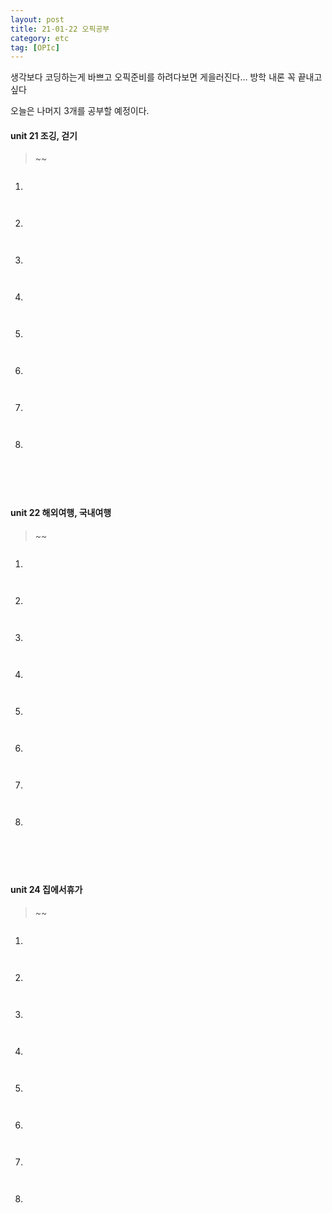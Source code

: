 ```yaml
---
layout: post
title: 21-01-22 오픽공부
category: etc
tag: [OPIc]
---
```


생각보다 코딩하는게 바쁘고 오픽준비를 하려다보면 게을러진다... 방학 내론 꼭 끝내고싶다

오늘은 나머지 3개를 공부할 예정이다.  

#### unit 21 조깅, 걷기

>~~

```

```

1. 
`  `

2. 
`  `

3. 
`  `

4. 
`  `

5. 
`  `

6. 
`  `

7. 
`  `

8. 
`  `

```

```

```

```

```

```

#### unit 22 해외여행, 국내여행

>~~

```

```

1. 
`  `

2. 
`  `

3. 
`  `

4. 
`  `

5. 
`  `

6. 
`  `

7. 
`  `

8. 
`  `

```

```

```

```

```

```


#### unit 24 집에서휴가

>~~

```

```

1. 
`  `

2. 
`  `

3. 
`  `

4. 
`  `

5. 
`  `

6. 
`  `

7. 
`  `

8. 
`  `

```

```

```

```

```

```
